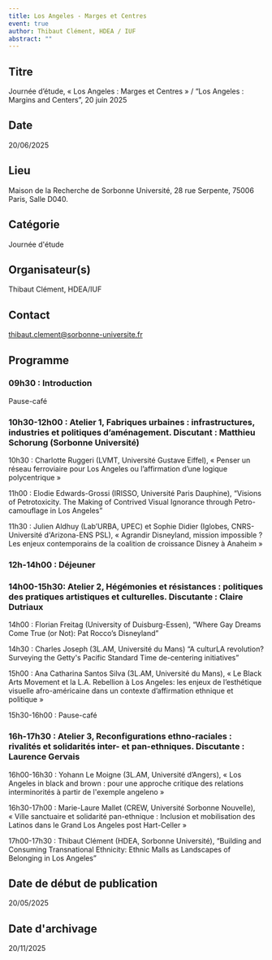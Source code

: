 ```yaml
---
title: Los Angeles - Marges et Centres
event: true
author: Thibaut Clément, HDEA / IUF
abstract: ""
---
```



## Titre
Journée d’étude, « Los Angeles : Marges et Centres » / “Los Angeles : Margins and Centers”, 20 juin 2025


## Date

 20/06/2025

## Lieu

Maison de la Recherche de Sorbonne Université, 28 rue Serpente, 75006 Paris, Salle D040.

## Catégorie

 Journée d'étude

## Organisateur(s)
Thibaut Clément, HDEA/IUF

## Contact

thibaut.clement@sorbonne-universite.fr

## Programme


### 09h30 : Introduction

Pause-café

### 10h30-12h00 : Atelier 1, Fabriques urbaines : infrastructures, industries et politiques d’aménagement. Discutant : Matthieu Schorung (Sorbonne Université)

10h30 : Charlotte Ruggeri (LVMT, Université Gustave Eiffel), « Penser un réseau ferroviaire pour Los Angeles ou l’affirmation d’une logique polycentrique »

11h00 : Elodie Edwards-Grossi (IRISSO, Université Paris Dauphine), “Visions of Petrotoxicity. The Making of Contrived Visual Ignorance through Petro-camouflage in Los Angeles”

11h30 : Julien Aldhuy (Lab’URBA, UPEC) et Sophie Didier (Iglobes, CNRS-Université d'Arizona-ENS PSL), « Agrandir Disneyland, mission impossible ? Les enjeux contemporains de la coalition de croissance Disney à Anaheim »

### 12h-14h00 : Déjeuner

### 14h00-15h30: Atelier 2, Hégémonies et résistances : politiques des pratiques artistiques et culturelles. Discutante : Claire Dutriaux

14h00 : Florian Freitag (University of Duisburg-Essen), “Where Gay Dreams Come True (or Not): Pat Rocco’s Disneyland”

14h30 : Charles Joseph (3L.AM, Université du Mans) “A culturLA revolution? Surveying the Getty's Pacific Standard Time de-centering initiatives”

15h00 : Ana Catharina Santos Silva (3L.AM, Université du Mans), « Le Black Arts Movement et la L.A. Rebellion à Los Angeles: les enjeux de l’esthétique visuelle afro-américaine dans un contexte d’affirmation ethnique et politique »

15h30-16h00 : Pause-café

### 16h-17h30 : Atelier 3, Reconfigurations ethno-raciales : rivalités et solidarités inter- et pan-ethniques. Discutante : Laurence Gervais

16h00-16h30 : Yohann Le Moigne (3L.AM, Université d’Angers), « Los Angeles in black and brown : pour une approche critique des relations interminorités à partir de l'exemple angeleno »

16h30-17h00 : Marie-Laure Mallet (CREW, Université Sorbonne Nouvelle), « Ville sanctuaire et solidarité pan-ethnique : Inclusion et mobilisation des Latinos dans le Grand Los Angeles post Hart-Celler »

17h00-17h30 : Thibaut Clément (HDEA, Sorbonne Université), “Building and Consuming Transnational Ethnicity: Ethnic Malls as Landscapes of Belonging in Los Angeles”

## Date de début de publication

 20/05/2025

## Date d'archivage

 20/11/2025
